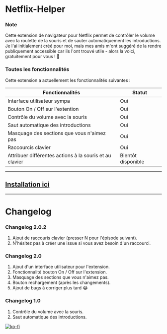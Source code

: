 # Netflix-Helper

### Note

Cette extension de navigateur pour Netflix permet de contrôler le volume avec la roulette de la souris et de sauter automatiquement les introductions.
Je l'ai initialement créé pour moi, mais mes amis m'ont suggéré de la rendre publiquement accessible car ils l'ont trouvé utile - alors la voici, gratuitement pour vous ! 🙂

### Toutes les fonctionnalités

Cette extension a actuellement les fonctionnalités suivantes :

| Fonctionnalités                                         | Statut             |
| ------------------------------------------------------- | ------------------ |
| Interface utilisateur sympa                             | Oui                |
| Bouton On / Off sur l'extention                         | Oui                |
| Contrôle du volume avec la souris                       | Oui                |
| Saut automatique des introductions                      | Oui                |
| Masquage des sections que vous n'aimez pas              | Oui                |
| Raccourcis clavier                                      | Oui                |
| Attribuer différentes actions à la souris et au clavier | Bientôt disponible |

---

## [Installation ici](https://chrome.google.com/webstore/detail/netflix-helper/mlfdbphlfojgfeepjojcalginhedfpnk)

---

# Changelog

### Changelog 2.0.2

1. Ajout de raccouris clavier (presser N pour l'épisode suivant).
2. N'hésitez pas à créer une issue si vous avez besoin d'un raccourci.

### Changelog 2.0

1. Ajout d'un interface utilisateur pour l'extension.
2. Fonctionnalité bouton On / Off sur l'extension.
3. Masquage des sections que vous n'aimez pas.
4. Bouton rechargement (après les changements).
5. Ajout de bugs à corriger plus tard :joy:

### Changelog 1.0

1. Contrôle du volume avec la souris.
2. Saut automatique des introductions.

[![ko-fi](https://ko-fi.com/img/githubbutton_sm.svg)](https://ko-fi.com/sarequl)
